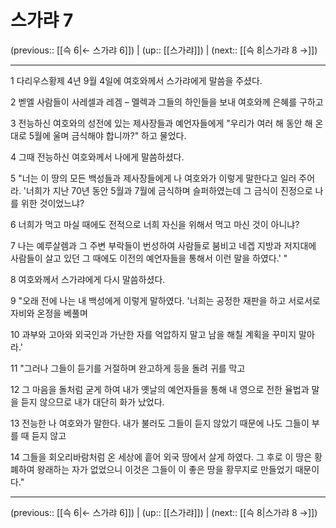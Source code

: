 # 스가랴 7

(previous:: [[슥 6|← 스가랴 6]]) | (up:: [[스가랴]]) | (next:: [[슥 8|스가랴 8 →]])

***




1 
다리우스황제 4년 9월 4일에 여호와께서 스가랴에게 말씀을 주셨다. 



2 
벧엘 사람들이 사레셀과 레겜 – 멜렉과 그들의 하인들을 보내 여호와께 은혜를 구하고 



3 
전능하신 여호와의 성전에 있는 제사장들과 예언자들에게 "우리가 여러 해 동안 해 온 대로 5월에 울며 금식해야 합니까?" 하고 물었다. 



4 
그때 전능하신 여호와께서 나에게 말씀하셨다. 



5 
"너는 이 땅의 모든 백성들과 제사장들에게 나 여호와가 이렇게 말한다고 일러 주어라. '너희가 지난 70년 동안 5월과 7월에 금식하며 슬퍼하였는데 그 금식이 진정으로 나를 위한 것이었느냐? 



6 
너희가 먹고 마실 때에도 전적으로 너희 자신을 위해서 먹고 마신 것이 아니냐? 



7 
나는 예루살렘과 그 주변 부락들이 번성하여 사람들로 붐비고 네겝 지방과 저지대에 사람들이 살고 있던 그 때에도 이전의 예언자들을 통해서 이런 말을 하였다.' " 



8 
여호와께서 스가랴에게 다시 말씀하셨다. 



9 
"오래 전에 나는 내 백성에게 이렇게 말하였다. '너희는 공정한 재판을 하고 서로서로 자비와 온정을 베풀며 



10 
과부와 고아와 외국인과 가난한 자를 억압하지 말고 남을 해칠 계획을 꾸미지 말아라.' 



11 
"그러나 그들이 듣기를 거절하며 완고하게 등을 돌려 귀를 막고 



12 
그 마음을 돌처럼 굳게 하여 내가 옛날의 예언자들을 통해 내 영으로 전한 율법과 말을 듣지 않으므로 내가 대단히 화가 났었다. 



13 
전능한 나 여호와가 말한다. 내가 불러도 그들이 듣지 않았기 때문에 나도 그들이 부를 때 듣지 않고 



14 
그들을 회오리바람처럼 온 세상에 흩어 외국 땅에서 살게 하였다. 그 후로 이 땅은 황폐하여 왕래하는 자가 없었으니 이것은 그들이 이 좋은 땅을 황무지로 만들었기 때문이다."

***

(previous:: [[슥 6|← 스가랴 6]]) | (up:: [[스가랴]]) | (next:: [[슥 8|스가랴 8 →]])
